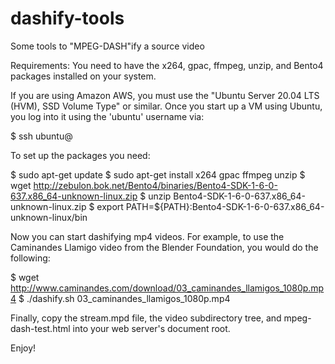 # dashify-tools

Some tools to "MPEG-DASH"ify a source video

Requirements: You need to have the x264, gpac, ffmpeg, unzip, and Bento4 packages installed on your system.

If you are using Amazon AWS, you must use the "Ubuntu Server 20.04 LTS (HVM), SSD Volume Type" or similar.
Once you start up a VM using Ubuntu, you log into it using the 'ubuntu' username via:

$ ssh ubuntu@<ip-address>

To set up the packages you need:

$ sudo apt-get update
$ sudo apt-get install x264 gpac ffmpeg unzip
$ wget http://zebulon.bok.net/Bento4/binaries/Bento4-SDK-1-6-0-637.x86_64-unknown-linux.zip
$ unzip Bento4-SDK-1-6-0-637.x86_64-unknown-linux.zip
$ export PATH=${PATH}:Bento4-SDK-1-6-0-637.x86_64-unknown-linux/bin

Now you can start dashifying mp4 videos.  For example, to use the Caminandes Llamigo video
from the Blender Foundation, you would do the following:

$ wget http://www.caminandes.com/download/03_caminandes_llamigos_1080p.mp4
$ ./dashify.sh 03_caminandes_llamigos_1080p.mp4

Finally, copy the stream.mpd file, the video subdirectory tree, and mpeg-dash-test.html into your
web server's document root.

Enjoy!
